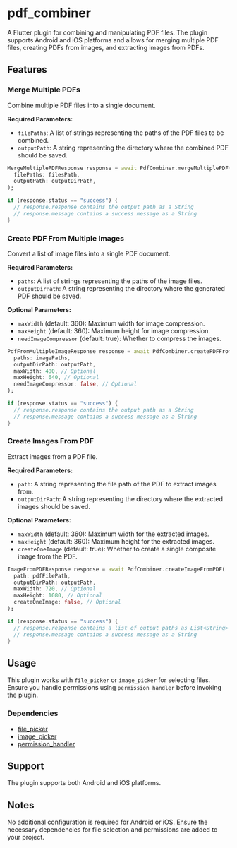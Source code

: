 # pdf_combiner

A Flutter plugin for combining and manipulating PDF files. The plugin supports Android and iOS platforms and allows for merging multiple PDF files, creating PDFs from images, and extracting images from PDFs.

## Features

### Merge Multiple PDFs

Combine multiple PDF files into a single document.

**Required Parameters:**
- `filePaths`: A list of strings representing the paths of the PDF files to be combined.
- `outputPath`: A string representing the directory where the combined PDF should be saved.

```dart
MergeMultiplePDFResponse response = await PdfCombiner.mergeMultiplePDF(
  filePaths: filesPath, 
  outputPath: outputDirPath,
);

if (response.status == "success") {
  // response.response contains the output path as a String
  // response.message contains a success message as a String
}
```

### Create PDF From Multiple Images

Convert a list of image files into a single PDF document.

**Required Parameters:**
- `paths`: A list of strings representing the paths of the image files.
- `outputDirPath`: A string representing the directory where the generated PDF should be saved.

**Optional Parameters:**
- `maxWidth` (default: 360): Maximum width for image compression.
- `maxHeight` (default: 360): Maximum height for image compression.
- `needImageCompressor` (default: true): Whether to compress the images.

```dart
PdfFromMultipleImageResponse response = await PdfCombiner.createPDFFromMultipleImage(
  paths: imagePaths, 
  outputDirPath: outputPath,
  maxWidth: 480, // Optional
  maxHeight: 640, // Optional
  needImageCompressor: false, // Optional
);

if (response.status == "success") {
  // response.response contains the output path as a String
  // response.message contains a success message as a String
}
```

### Create Images From PDF

Extract images from a PDF file.

**Required Parameters:**
- `path`: A string representing the file path of the PDF to extract images from.
- `outputDirPath`: A string representing the directory where the extracted images should be saved.

**Optional Parameters:**
- `maxWidth` (default: 360): Maximum width for the extracted images.
- `maxHeight` (default: 360): Maximum height for the extracted images.
- `createOneImage` (default: true): Whether to create a single composite image from the PDF.

```dart
ImageFromPDFResponse response = await PdfCombiner.createImageFromPDF(
  path: pdfFilePath, 
  outputDirPath: outputPath,
  maxWidth: 720, // Optional
  maxHeight: 1080, // Optional
  createOneImage: false, // Optional
);

if (response.status == "success") {
  // response.response contains a list of output paths as List<String>
  // response.message contains a success message as a String
}
```

## Usage

This plugin works with `file_picker` or `image_picker` for selecting files. Ensure you handle permissions using `permission_handler` before invoking the plugin.

### Dependencies
- [file_picker](https://pub.dev/packages/file_picker)
- [image_picker](https://pub.dev/packages/image_picker)
- [permission_handler](https://pub.dev/packages/permission_handler)

## Support

The plugin supports both Android and iOS platforms.

## Notes

No additional configuration is required for Android or iOS. Ensure the necessary dependencies for file selection and permissions are added to your project.
